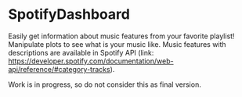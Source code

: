 # SpotifyDashboard

Easily get information about music features from your favorite playlist! Manipulate plots to see what is your music like.
Music features with descriptions are available in Spotify API (link: https://developer.spotify.com/documentation/web-api/reference/#category-tracks).

Work is in progress, so do not consider this as final version.
